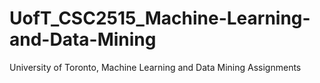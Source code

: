 # UofT_CSC2515_Machine-Learning-and-Data-Mining
University of Toronto, Machine Learning and Data Mining Assignments
